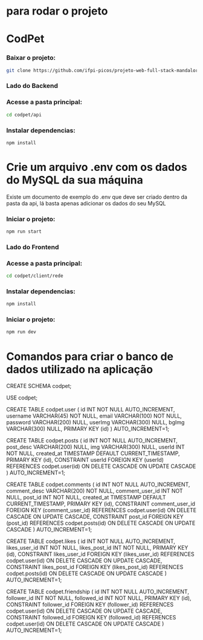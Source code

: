 # para rodar o projeto 
# CodPet

### Baixar o projeto:
```bash
git clone https://github.com/ifpi-picos/projeto-web-full-stack-mandalori.git
```

### Lado do Backend

### Acesse a pasta principal:
```bash
cd codpet/api
```
### Instalar dependencias:
```bash
npm install 
```

# Crie um arquivo .env com os dados do MySQL da sua máquina
Existe um documento de exemplo do .env que deve ser criado dentro da pasta da api, lá basta apenas adicionar os dados do seu MySQL

### Iniciar o projeto:
```bash
npm run start
```

### Lado do Frontend

### Acesse a pasta principal:
```bash
cd codpet/client/rede
```
### Instalar dependencias:
```bash
npm install 
```
### Iniciar o projeto:
```bash
npm run dev
```

# Comandos para criar o banco de dados utilizado na aplicação

CREATE SCHEMA codpet;

USE codpet;

CREATE TABLE codpet.user (
  id INT NOT NULL AUTO_INCREMENT,
  username VARCHAR(45) NOT NULL,
  email VARCHAR(100) NOT NULL,
  password VARCHAR(200) NULL,
  userImg VARCHAR(300) NULL,
  bgImg VARCHAR(300) NULL,
  PRIMARY KEY (id)
) AUTO_INCREMENT=1;

CREATE TABLE codpet.posts (
  id INT NOT NULL AUTO_INCREMENT,
  post_desc VARCHAR(200) NULL,
  img VARCHAR(300) NULL,
  userId INT NOT NULL,
  created_at TIMESTAMP DEFAULT CURRENT_TIMESTAMP,
  PRIMARY KEY (id),
  CONSTRAINT userId FOREIGN KEY (userId) REFERENCES codpet.user(id) ON DELETE CASCADE ON UPDATE CASCADE
) AUTO_INCREMENT=1;

CREATE TABLE codpet.comments (
  id INT NOT NULL AUTO_INCREMENT,
  comment_desc VARCHAR(200) NOT NULL,
  comment_user_id INT NOT NULL,
  post_id INT NOT NULL,
  created_at TIMESTAMP DEFAULT CURRENT_TIMESTAMP,
  PRIMARY KEY (id),
  CONSTRAINT comment_user_id FOREIGN KEY (comment_user_id) REFERENCES codpet.user(id) ON DELETE CASCADE ON UPDATE CASCADE,
  CONSTRAINT post_id FOREIGN KEY (post_id) REFERENCES codpet.posts(id) ON DELETE CASCADE ON UPDATE CASCADE
) AUTO_INCREMENT=1;

CREATE TABLE codpet.likes (
  id INT NOT NULL AUTO_INCREMENT,
  likes_user_id INT NOT NULL,
  likes_post_id INT NOT NULL,
  PRIMARY KEY (id),
  CONSTRAINT likes_user_id FOREIGN KEY (likes_user_id) REFERENCES codpet.user(id) ON DELETE CASCADE ON UPDATE CASCADE,
  CONSTRAINT likes_post_id FOREIGN KEY (likes_post_id) REFERENCES codpet.posts(id) ON DELETE CASCADE ON UPDATE CASCADE
) AUTO_INCREMENT=1;

CREATE TABLE codpet.friendship (
  id INT NOT NULL AUTO_INCREMENT,
  follower_id INT NOT NULL,
  followed_id INT NOT NULL,
  PRIMARY KEY (id),
  CONSTRAINT follower_id FOREIGN KEY (follower_id) REFERENCES codpet.user(id) ON DELETE CASCADE ON UPDATE CASCADE,
  CONSTRAINT followed_id FOREIGN KEY (followed_id) REFERENCES codpet.user(id) ON DELETE CASCADE ON UPDATE CASCADE
) AUTO_INCREMENT=1;



